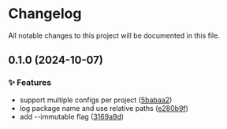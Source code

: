 <!-- header -->
# Changelog

All notable changes to this project will be documented in this file.

<!-- version:0.1.0 -->
## 0.1.0 (2024-10-07)

<!-- changelog -->
### ✨ Features

- support multiple configs per project ([5babaa2](https://github.com/Wroud/foundation/commit/5babaa2))
- log package name and use relative paths ([e280b9f](https://github.com/Wroud/foundation/commit/e280b9f))
- add --immutable flag ([3169a9d](https://github.com/Wroud/foundation/commit/3169a9d))

